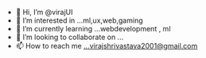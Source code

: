 - 👋 Hi, I’m @virajUI
- 👀 I’m interested in ...ml,ux,web,gaming
- 🌱 I’m currently learning ...webdevelopment , ml
- 💞️ I’m looking to collaborate on ...
- 📫 How to reach me ...virajshrivastava2001@gmail.com

<!---
virajUI/virajUI is a ✨ special ✨ repository because its `README.md` (this file) appears on your GitHub profile.
You can click the Preview link to take a look at your changes.
--->
